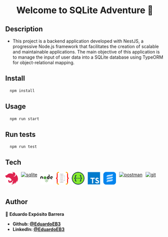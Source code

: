 <h1 align="center">Welcome to SQLite Adventure 👋</h1>

## Description
- This project is a backend application developed with NestJS, a progressive Node.js framework that facilitates the creation of scalable and maintainable applications. The main objective of this application is to manage the input of user data into a SQLite database using TypeORM for object-relational mapping.

## Install

```sh
  npm install
```

## Usage

```sh
  npm run start
```

## Run tests

```sh
  npm run test
```

## Tech

<p style="display: flex; flex-wrap: wrap; gap: 10px;">
  <a href="https://nestjs.com/" target="_blank" rel="noreferrer" style="margin-bottom: 10px;">
    <img src="https://raw.githubusercontent.com/devicons/devicon/master/icons/nestjs/nestjs-plain.svg" alt="nestjs" width="40" height="40"/>
  </a>

  <a href="https://www.sqlite.org/" target="_blank" rel="noreferrer" style="margin-bottom: 10px;">
    <img src="https://www.vectorlogo.zone/logos/sqlite/sqlite-icon.svg" alt="sqlite" width="40" height="40"/>
  </a>

  <a href="https://nodejs.org" target="_blank" rel="noreferrer" style="margin-bottom: 10px;">
    <img src="https://raw.githubusercontent.com/devicons/devicon/master/icons/nodejs/nodejs-original-wordmark.svg" alt="nodejs" width="40" height="40"/>
  </a>

  <a href="https://typeorm.io/" target="_blank" rel="noreferrer" style="margin-bottom: 10px;">
    <img src="./imgs/typeorm.svg" alt="typeorm" width="40" height="40"/>
  </a>

  <a href="https://swagger.io/" target="_blank" rel="noreferrer" style="margin-bottom: 10px;">
    <img src="./imgs/swagger.svg" alt="swagger" width="40" height="40"/>
  </a>

  <a href="https://www.typescriptlang.org/" target="_blank" rel="noreferrer" style="margin-bottom: 10px;">
    <img src="https://raw.githubusercontent.com/devicons/devicon/master/icons/typescript/typescript-original.svg" alt="typescript" width="40" height="40"/>
  </a>

  <a href="https://dataflare.app/" target="_blank" rel="noreferrer" style="margin-bottom: 10px;">
    <img src="./imgs/dataflare.svg" alt="dataflare" width="40" height="40"/>
  </a>

  <a href="https://postman.com" target="_blank" rel="noreferrer" style="margin-bottom: 10px;">
    <img src="https://www.vectorlogo.zone/logos/getpostman/getpostman-icon.svg" alt="postman" width="40" height="40"/>
  </a>

  <a href="https://git-scm.com/" target="_blank" rel="noreferrer">
    <img src="https://www.vectorlogo.zone/logos/git-scm/git-scm-icon.svg" alt="git" width="40" height="40"/>
  </a>
</p>

## Author

👤 **Eduardo Expósito Barrera**

* **Github: [@EduardoEB3](https://github.com/EduardoEB3)**
* **LinkedIn: [@EduardoEB3](https://linkedin.com/in/eduardoeb3)**